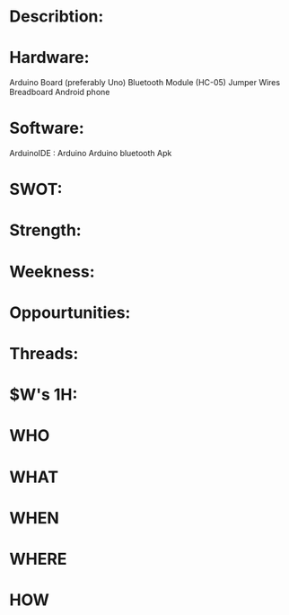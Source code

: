 # Describtion:

# Hardware:
 Arduino Board (preferably Uno)
 Bluetooth Module (HC-05)
 Jumper Wires
 Breadboard
 Android phone 
 
# Software:
 ArduinoIDE : Arduino
 Arduino bluetooth Apk

# SWOT:
# Strength:
# Weekness:
# Oppourtunities:
# Threads:


# $W's 1H:

# WHO
# WHAT
# WHEN 
# WHERE
# HOW


  
